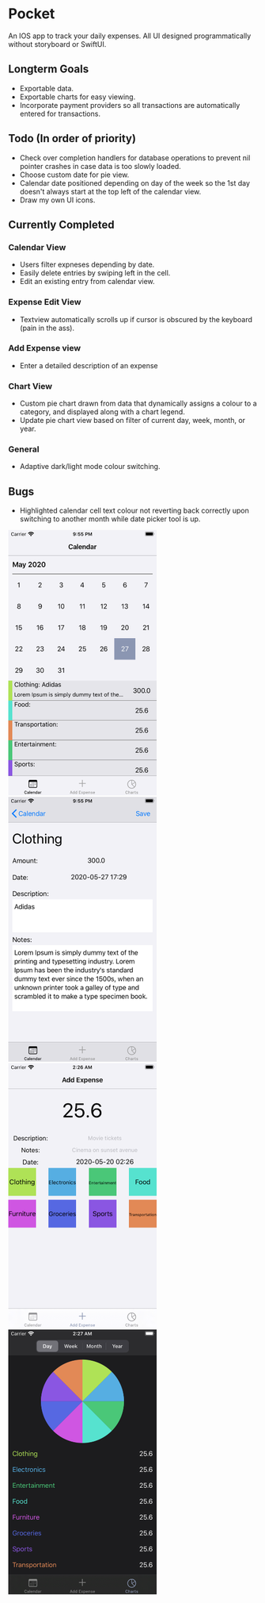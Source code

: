 # Pocket

An IOS app to track your daily expenses. All UI designed programmatically without storyboard or SwiftUI.

## Longterm Goals
- Exportable data.
- Exportable charts for easy viewing.
- Incorporate payment providers so all transactions are automatically entered for transactions.


## Todo (In order of priority)

- Check over completion handlers for database operations to prevent nil pointer crashes in case data is too slowly loaded.
- Choose custom date for pie view.
- Calendar date positioned depending on day of the week so the 1st day doesn't always start at the top left of the calendar view.
- Draw my own UI icons.


## Currently Completed
### Calendar View
  - Users filter expneses depending by date.
  - Easily delete entries by swiping left in the cell.
  - Edit an existing entry from calendar view.
### Expense Edit View
  - Textview automatically scrolls up if cursor is obscured by the keyboard (pain in the ass).
### Add Expense view
  - Enter a detailed description of an expense
### Chart View
  - Custom pie chart drawn from data that dynamically assigns a colour to a category, and displayed along with a chart legend.
  - Update pie chart view based on filter of current day, week, month, or year.
### General
  - Adaptive dark/light mode colour switching.

## Bugs

- Highlighted calendar cell text colour not reverting back correctly upon switching to another month while date picker tool is up.


<img src="/MarkdownImages/Calendar.png" width="300"/>
<img src="/MarkdownImages/CalendarEdit.png" width="300"/>
<img src="/MarkdownImages/AddExpenses.png" width="300"/>
<img src="/MarkdownImages/Expenses.png" width="300"/>
